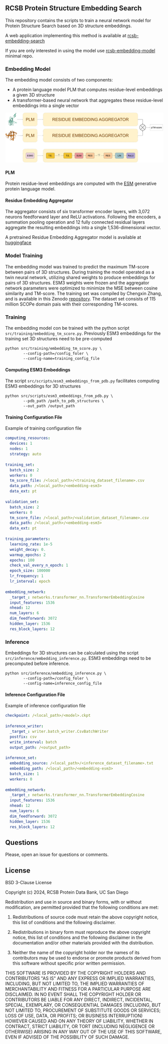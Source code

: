 RCSB Protein Structure Embedding Search
---

This repository contains the scripts to train a neural network model for Protein Structure Search based on 3D structure embeddings.

A web application implementing this method is available at [rcsb-embedding-search](http://embedding-search.rcsb.org)

If you are only interested in using the model use [rcsb-embedding-model](https://github.com/rcsb/rcsb-embedding-model) minimal repo.

### Embedding Model
The embedding model consists of two components: 
- A protein language model PLM that computes residue-level embeddings a given 3D structure
- A transformer-based neural network that aggregates these residue-level embeddings into a single vector

![Embedding model architecture](assets/embedding-model-architecture.png)

#### PLM 
Protein residue-level embeddings are computed with the [ESM](https://www.evolutionaryscale.ai/) generative protein language model.

#### Residue Embedding Aggregator

The aggregator consists of six transformer encoder layers, with 3,072 neurons feedforward layer and ReLU activations. 
Following the encoders, a summation pooling operation and 12 fully connected residual layers aggregate the resulting embeddings into a single 1,536-dimensional vector.

A pretrained Residue Embedding Aggregator model is available at [huggingface](https://huggingface.co/jseguramora/rcsb-embedding-model/resolve/main/rcsb-embedding-model.pt)



### Model Training
The embedding model was trained to predict the maximum TM-score between pairs of 3D structures.
During training the model operated as a twin neural network, utilizing shared weights to produce embeddings for pairs of 3D structures. 
ESM3 weights were frozen and the aggregator network parameters were optimized to minimize the MSE between cosine similarity and TM-score. 
The training set was compiled by Chengxin Zhang, and is available in this Zenodo [repository](https://zenodo.org/records/7324964).
The dataset set consists of 115 million SCOPe domain pais with their corresponding TM-scores.

### Training
The embedding model con be trained with the python script `src/training/embedding_tm_score.py`. 
Previously ESM3 embeddings for the training set 3D structures need to be pre-computed

```shell
python src/training/embedding_tm_score.py \
        --config-path=/config_foler \
        --config-name=training_config_file
```

#### Computing ESM3 Embeddings
The script `src/scripts/esm3_embeddings_from_pdb.py` facilitates computing ESM3 embeddings for 3D structures
```shell
python src/scripts/esm3_embeddings_from_pdb.py \
        --pdb_path /path_to_pdb_structures \
        --out_path /output_path
```

#### Training Configuration File
Example of training configuration file
```yaml
computing_resources:
  devices: 1
  nodes: 1
  strategy: auto

training_set:
  batch_size: 2
  workers: 0
  tm_score_file: /<local_path>/<training_dataset_filename>.csv
  data_path: /<local_path>/<embedding-esm3>
  data_ext: pt
  
validation_set:
  batch_size: 2
  workers: 0
  tm_score_file: /<local_path>/<validation_dataset_filename>.csv
  data_path: /<local_path>/<embedding-esm3>
  data_ext: pt
  
training_parameters:
  learning_rate: 1e-5
  weight_decay: 0.
  warmup_epochs: 2
  epochs: 100
  check_val_every_n_epoch: 1
  epoch_size: 100000
  lr_frequency: 1
  lr_interval: epoch
  
embedding_network:
  _target_: networks.transformer_nn.TransformerEmbeddingCosine
  input_features: 1536
  nhead: 12
  num_layers: 6
  dim_feedforward: 3072
  hidden_layer: 1536
  res_block_layers: 12
```
### Inference

Embeddings for 3D structures can be calculated using the script `src/inference/embedding_inference.py`. 
ESM3 embeddings need to be precomputed before inference. 

```shell
python src/inference/embedding_inference.py \
        --config-path=/config_foler \
        --config-name=inference_config_file
```
#### Inference Configuration File
Example of inference configuration file

```yaml
checkpoint: /<local_path>/<model>.ckpt

inference_writer:
  _target_: writer.batch_writer.CsvBatchWriter
  postfix: csv
  write_interval: batch
  output_path: /<output_path>

inference_set:
  embedding_source: /<local_path>/<inference_dataset_filename>.txt
  embedding_path: /<local_path>/<embedding-esm3>
  batch_size: 1
  workers: 0

embedding_network:
  _target_: networks.transformer_nn.TransformerEmbeddingCosine
  input_features: 1536
  nhead: 12
  num_layers: 6
  dim_feedforward: 3072
  hidden_layer: 1536
  res_block_layers: 12
```

Questions
---
Please, open an issue for questions or comments.

License
---
BSD 3-Clause License

Copyright (c) 2024, RCSB Protein Data Bank, UC San Diego

Redistribution and use in source and binary forms, with or without
modification, are permitted provided that the following conditions are met:

1. Redistributions of source code must retain the above copyright notice, this
   list of conditions and the following disclaimer.

2. Redistributions in binary form must reproduce the above copyright notice,
   this list of conditions and the following disclaimer in the documentation
   and/or other materials provided with the distribution.

3. Neither the name of the copyright holder nor the names of its
   contributors may be used to endorse or promote products derived from
   this software without specific prior written permission.

THIS SOFTWARE IS PROVIDED BY THE COPYRIGHT HOLDERS AND CONTRIBUTORS "AS IS"
AND ANY EXPRESS OR IMPLIED WARRANTIES, INCLUDING, BUT NOT LIMITED TO, THE
IMPLIED WARRANTIES OF MERCHANTABILITY AND FITNESS FOR A PARTICULAR PURPOSE ARE
DISCLAIMED. IN NO EVENT SHALL THE COPYRIGHT HOLDER OR CONTRIBUTORS BE LIABLE
FOR ANY DIRECT, INDIRECT, INCIDENTAL, SPECIAL, EXEMPLARY, OR CONSEQUENTIAL
DAMAGES (INCLUDING, BUT NOT LIMITED TO, PROCUREMENT OF SUBSTITUTE GOODS OR
SERVICES; LOSS OF USE, DATA, OR PROFITS; OR BUSINESS INTERRUPTION) HOWEVER
CAUSED AND ON ANY THEORY OF LIABILITY, WHETHER IN CONTRACT, STRICT LIABILITY,
OR TORT (INCLUDING NEGLIGENCE OR OTHERWISE) ARISING IN ANY WAY OUT OF THE USE
OF THIS SOFTWARE, EVEN IF ADVISED OF THE POSSIBILITY OF SUCH DAMAGE.

